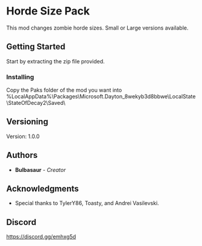 # Horde Size Pack

This mod changes zombie horde sizes. Small or Large versions available.

## Getting Started

Start by extracting the zip file provided.

### Installing

Copy the Paks folder of the mod you want into %LocalAppData%\Packages\Microsoft.Dayton_8wekyb3d8bbwe\LocalState\StateOfDecay2\Saved\

## Versioning

Version: 1.0.0 

## Authors

* **Bulbasaur** - *Creator*

## Acknowledgments

* Special thanks to TylerY86, Toasty, and Andrei Vasilevski.

## Discord
https://discord.gg/emhxg5d